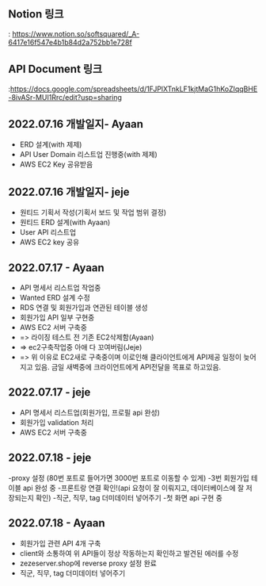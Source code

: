 ## Notion 링크

: https://www.notion.so/softsquared/_A-6417e16f547e4b1b84d2a752bb1e728f

## API Document 링크

:https://docs.google.com/spreadsheets/d/1FJPlXTnkLF1kjtMaG1hKoZIqqBHE-8ivASr-MUI1Rrc/edit?usp=sharing

## 2022.07.16 개발일지- Ayaan

- ERD 설계(with 제제)
- API User Domain 리스트업 진행중(with 제제)
- AWS EC2 Key 공유받음

## 2022.07.16 개발일지- jeje

- 원티드 기획서 작성(기획서 보드 및 작업 범위 결정)
- 원티드 ERD 설계(with Ayaan)
- User API 리스트업
- AWS EC2 key 공유

## 2022.07.17 - Ayaan
- API 명세서 리스트업 작업중
- Wanted ERD 설계 수정
- RDS 연결 및 회원가입과 연관된 테이블 생성
- 회원가입 API 일부 구현중
- AWS EC2 서버 구축중
- => 라이징 테스트 전 기존 EC2삭제함(Ayaan)
- => ec2구축작업중 아애 다 꼬여버림(Jeje)
- => 위 이유로 EC2새로 구축중이며 이로인해 클라이언트에게 API제공 일정이 늦어지고 있음. 금일 새벽중에 크라이언트에게 API전달을 목표로 하고있음.

## 2022.07.17 - jeje
- API 명세서 리스트업(회원가입, 프로필 api 완성)
- 회원가입 validation 처리
- AWS EC2 서버 구축중

## 2022.07.18 - jeje
-proxy 설정 (80번 포트로 들어가면 3000번 포트로 이동할 수 있게)
-3번 회원가입 테이블 api 완성 중
-프론트랑 연결 확인!(api 요청이 잘 이뤄지고, 데이터베이스에 잘 저장되는지 확인)
-직군, 직무, tag 더미데이터 넣어주기
-첫 화면 api 구현 중

## 2022.07.18 - Ayaan
 - 회원가입 관련 API 4개 구축
 - client와 소통하여 위 API들이 정상 작동하는지 확인하고 발견된 에러를 수정
 - zezeserver.shop에 reverse proxy 설정 완료
 - 직군, 직무, tag 더미데이터 넣어주기